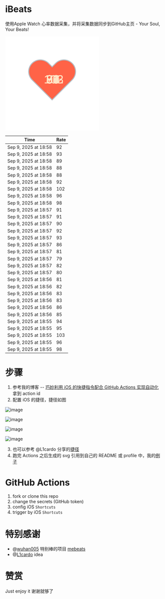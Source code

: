 # iBeats
使用Apple Watch 心率数据采集，并将采集数据同步到GitHub主页 - Your Soul, Your Beats!

![](./files/heart.svg)

<!--START_SECTION:my_heart_rate-->
| Time | Rate | 
 | ---- | ---- | 
| Sep 9, 2025 at 18:58 | 92 |
| Sep 9, 2025 at 18:58 | 93 |
| Sep 9, 2025 at 18:58 | 89 |
| Sep 9, 2025 at 18:58 | 88 |
| Sep 9, 2025 at 18:58 | 88 |
| Sep 9, 2025 at 18:58 | 92 |
| Sep 9, 2025 at 18:58 | 102 |
| Sep 9, 2025 at 18:58 | 96 |
| Sep 9, 2025 at 18:58 | 98 |
| Sep 9, 2025 at 18:57 | 91 |
| Sep 9, 2025 at 18:57 | 91 |
| Sep 9, 2025 at 18:57 | 90 |
| Sep 9, 2025 at 18:57 | 92 |
| Sep 9, 2025 at 18:57 | 93 |
| Sep 9, 2025 at 18:57 | 86 |
| Sep 9, 2025 at 18:57 | 81 |
| Sep 9, 2025 at 18:57 | 79 |
| Sep 9, 2025 at 18:57 | 82 |
| Sep 9, 2025 at 18:57 | 80 |
| Sep 9, 2025 at 18:56 | 81 |
| Sep 9, 2025 at 18:56 | 82 |
| Sep 9, 2025 at 18:56 | 83 |
| Sep 9, 2025 at 18:56 | 83 |
| Sep 9, 2025 at 18:56 | 86 |
| Sep 9, 2025 at 18:56 | 85 |
| Sep 9, 2025 at 18:55 | 94 |
| Sep 9, 2025 at 18:55 | 95 |
| Sep 9, 2025 at 18:55 | 103 |
| Sep 9, 2025 at 18:55 | 96 |
| Sep 9, 2025 at 18:55 | 98 |

<!--END_SECTION:my_heart_rate-->

# 步骤
1. 参考我的博客 -- [巧妙利用 iOS 的快捷指令配合 GitHub Actions 实现自动化](https://github.com/yihong0618/gitblog/issues/198) 拿到 action id
2. 配置 iOS 的捷径，捷径如图

![image](https://user-images.githubusercontent.com/15976103/122154218-0db0b480-ce97-11eb-93bb-5aec07c558dc.png)

![image](https://user-images.githubusercontent.com/15976103/122154236-186b4980-ce97-11eb-8e4b-70551a0391ae.png)

![image](https://user-images.githubusercontent.com/15976103/122154268-2d47dd00-ce97-11eb-902e-3acf292265a9.png)

![image](https://user-images.githubusercontent.com/15976103/122174055-fa144680-ceb4-11eb-9be2-3eb83cd516f7.png)

3. 也可以参考 @L1cardo 分享的[捷径](https://www.icloud.com/shortcuts/6ab6047b459c41ad822ad6b94b1c03d4)
4. 跑完 Actions 之后生成的 svg 引用到自己的 README 或 profile 中，我的[例子](https://github.com/yihong0618) 

# GitHub Actions

1. fork or clone this repo
2. change the secrets (GitHub token)
3. config iOS `Shortcuts` 
4. trigger by iOS `Shortcuts`

# 特别感谢
- @[wuhan005](https://github.com/wuhan005) 特别棒的项目 [mebeats](https://github.com/wuhan005/mebeats)
- @[L1cardo](https://github.com/L1cardo) idea

# 赞赏
Just enjoy it
谢谢就够了
